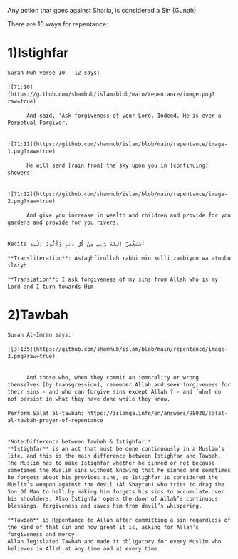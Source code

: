 Any action that goes against Sharia, is considered a Sin (Gunah)


There are 10 ways for repentance:

1)Istighfar
============

    Surah-Nuh verse 10 - 12 says:

    ![71:10](https://github.com/shamhub/islam/blob/main/repentance/image.png?raw=true)

          And said, 'Ask forgiveness of your Lord. Indeed, He is ever a Perpetual Forgiver.


    ![71:11](https://github.com/shamhub/islam/blob/main/repentance/image-1.png?raw=true)

          He will send [rain from] the sky upon you in [continuing] showers


    ![71:12](https://github.com/shamhub/islam/blob/main/repentance/image-2.png?raw=true)

          And give you increase in wealth and children and provide for you gardens and provide for you rivers.


    Recite أسْتَغْفِرُ اللهَ رَبي مِنْ كُلِ ذَنبٍ وَأتُوبُ إلَيهِ

    **Transliteration**: Astaghfirullah rabbi min kulli zambiyon wa atoobu ilaiyh

    **Translation**: I ask forgiveness of my sins from Allah who is my Lord and I turn towards Him.


2)Tawbah
=========

    Surah Al-Imran says:

    ![3:135](https://github.com/shamhub/islam/blob/main/repentance/image-3.png?raw=true)


          And those who, when they commit an immorality or wrong themselves [by transgression], remember Allah and seek forgiveness for their sins - and who can forgive sins except Allah ? - and [who] do not persist in what they have done while they know.

    Perform Salat al-tawbah: https://islamqa.info/en/answers/98030/salat-al-tawbah-prayer-of-repentance


    *Note:Difference between Tawbah & Istighfar:*
    **Istighfar** is an act that must be done continuously in a Muslim’s life, and this is the main difference between Istighfar and Tawbah, The Muslim has to make Istighfar whether he sinned or not because sometimes the Muslim sins without knowing that he sinned and sometimes he forgets about his previous sins, so Istighfar is considered the Muslim’s weapon against the devil (Al Shaytan) who tries to drag the Son Of Man to hell by making him forgets his sins to accumulate over his shoulders, Also Istighfar opens the door of Allah’s continuous blessings, forgiveness and saves him from devil’s whispering.

    **Tawbah** is Repentance to Allah after committing a sin regardless of the kind of that sin and how great it is, asking for Allah’s forgiveness and mercy.
    Allah legislated Tawbah and made it obligatory for every Muslim who believes in Allah at any time and at every time.



